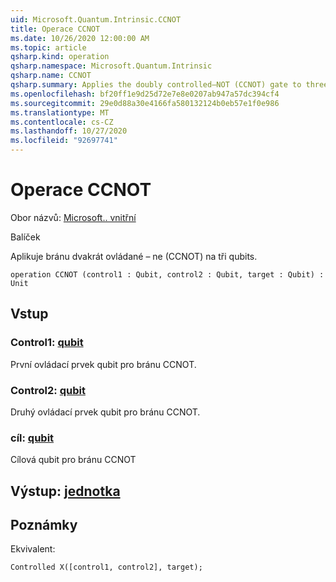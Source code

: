 ```yaml
---
uid: Microsoft.Quantum.Intrinsic.CCNOT
title: Operace CCNOT
ms.date: 10/26/2020 12:00:00 AM
ms.topic: article
qsharp.kind: operation
qsharp.namespace: Microsoft.Quantum.Intrinsic
qsharp.name: CCNOT
qsharp.summary: Applies the doubly controlled–NOT (CCNOT) gate to three qubits.
ms.openlocfilehash: bf20ff1e9d25d72e7e8e0207ab947a57dc394cf4
ms.sourcegitcommit: 29e0d88a30e4166fa580132124b0eb57e1f0e986
ms.translationtype: MT
ms.contentlocale: cs-CZ
ms.lasthandoff: 10/27/2020
ms.locfileid: "92697741"
---
```

# <a name="ccnot-operation"></a>Operace CCNOT

Obor názvů: [Microsoft.. vnitřní](xref:Microsoft.Quantum.Intrinsic)

Balíček [](https://nuget.org/packages/)


Aplikuje bránu dvakrát ovládané – ne (CCNOT) na tři qubits.

```qsharp
operation CCNOT (control1 : Qubit, control2 : Qubit, target : Qubit) : Unit
```


## <a name="input"></a>Vstup

### <a name="control1--qubit"></a>Control1: [qubit](xref:microsoft.quantum.lang-ref.qubit)

První ovládací prvek qubit pro bránu CCNOT.


### <a name="control2--qubit"></a>Control2: [qubit](xref:microsoft.quantum.lang-ref.qubit)

Druhý ovládací prvek qubit pro bránu CCNOT.


### <a name="target--qubit"></a>cíl: [qubit](xref:microsoft.quantum.lang-ref.qubit)

Cílová qubit pro bránu CCNOT



## <a name="output--unit"></a>Výstup: [jednotka](xref:microsoft.quantum.lang-ref.unit)



## <a name="remarks"></a>Poznámky

Ekvivalent:

```qsharp
Controlled X([control1, control2], target);
```